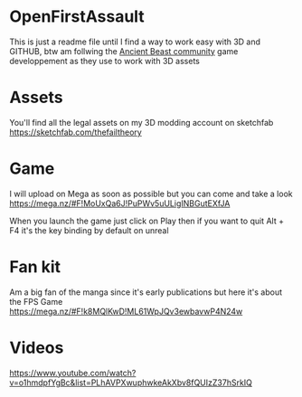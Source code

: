 # OpenFirstAssault

This is just a readme file until I find a way to work easy with 3D and GITHUB, btw am follwing the [Ancient Beast community](https://ancientbeast.com/) game developpement as they use to work with 3D assets

# Assets

You'll find all the legal assets on my 3D modding account on sketchfab
https://sketchfab.com/thefailtheory

# Game

I will upload on Mega as soon as possible but you can come and take a look
https://mega.nz/#F!MoUxQa6J!PuPWv5uULigINBGutEXfJA

When you launch the game just click on Play then if you want to quit Alt + F4 it's the key binding by default on unreal

# Fan kit

Am a big fan of the manga since it's early publications but here it's about the FPS Game
https://mega.nz/#F!k8MQlKwD!ML61WpJQv3ewbavwP4N24w

# Videos

https://www.youtube.com/watch?v=o1hmdpfYgBc&list=PLhAVPXwuphwkeAkXbv8fQUIzZ37hSrkIQ
